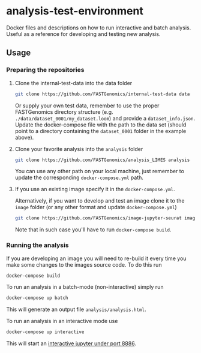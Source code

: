 # analysis-test-environment
Docker files and descriptions on how to run interactive and batch analysis.  Useful as a
reference for developing and testing new analysis.


## Usage

### Preparing the repositories

1. Clone the internal-test-data into the data folder

   ``` bash
   git clone https://github.com/FASTGenomics/internal-test-data data
   ```

   Or supply your own test data, remember to use the proper FASTGenomics directory
   structure (e.g. `./data/dataset_0001/my_dataset.loom`) and provide a
   `dataset_info.json`.  Update the docker-compose file with the path to the data set
   (should point to a directory containing the `dataset_0001` folder in the example
   above).


1. Clone your favorite analysis into the `analysis` folder

   ``` bash
   git clone https://github.com/FASTGenomics/analysis_LIMES analysis
   ```

   You can use any other path on your local machine, just remember to update the
   corresponding `docker-compose.yml` path.

1. If you use an existing image specify it in the `docker-compose.yml`.

   Alternatively, if you want to develop and test an image clone it to the `image`
   folder (or any other format and update `docker-compose.yml`)

   ``` bash
   git clone https://github.com/FASTGenomics/image-jupyter-seurat image
   ```

   Note that in such case you'll have to run `docker-compose build`.


### Running the analysis

If you are developing an image you will need to re-build it every time you make some
changes to the images source code.  To do this run

``` bash
docker-compose build
```

To run an analysis in a batch-mode (non-interactive) simply run

``` bash
docker-compose up batch
```

This will generate an output file `analysis/analysis.html`.

To run an analysis in an interactive mode use

``` bash
docker-compose up interactive
```

This will start an [interactive jupyter under port 8886][session].

[session]: http://localhost:8886/lab/workspaces/analysis
